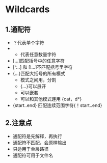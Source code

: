 
# Wildcards
## 1.通配符
- ？代表单个字符
- * 代表任意数量字符
- [...]匹配括号中的任意字符
- [^...] 和 [!...]不匹配括号里字符
- {...}匹配大括号的所有模式
  - 模式之间用，分割
  - {...}可以展开
  - 可以嵌套
  - 可以和其他模式连用 {cat，d*}
- {start..end} 匹配连续范围字符{！start..end}

## 2.注意点
- 通配符是先解释，再执行
- 通配符不匹配，会原样输出
- 只适用于单层路径
- 通配符可用于文件名